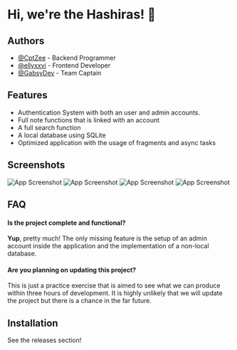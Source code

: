 
# Hi, we're the Hashiras! 👋


## Authors

- [@CptZee](https://www.github.com/CptZee) - Backend Programmer
- [@ellyxxvi](https://www.github.com/ellyxxvi) - Frontend Developer
- [@GabsyDev](https://www.github.com/GabsyDev) - Team Captain


## Features

- Authentication System with both an user and admin accounts.
- Full note functions that is linked with an account
- A full search function
- A local database using SQLite
- Optimized application with the usage of fragments and async tasks
## Screenshots

![App Screenshot](https://i.imgur.com/nRZmbBr.png)
![App Screenshot](https://i.imgur.com/pJ3Dab1.png)
![App Screenshot](https://i.imgur.com/6aOrzib.png)
![App Screenshot](https://i.imgur.com/apTGlEt.png)


## FAQ

#### Is the project complete and functional?

**Yup**, pretty much! The only missing feature is the setup of an admin account inside the application and the implementation of a non-local database.



#### Are you planning on updating this project?

This is just a practice exercise that is aimed to see what we can produce within three hours of development. It is highly unlikely that we will update the project but there is a chance in the far future.


## Installation

See the releases section!
    

